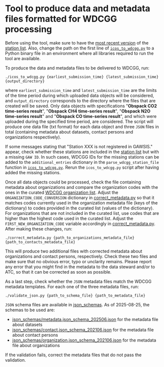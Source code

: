 # Tool to produce data and metadata files formatted for WDCGG processing

Before using the tool, make sure to have the [most recent version](https://gaw.kishou.go.jp/documents/db_list/station) of the [station list](station.csv). Also, change the path on the first line of [`icos_to_wdcgg.py`](icos_to_wdcgg.py) to a Python binary file in an environment where all libraries required to run the tool are available.

To produce the data and metadata files to be delivered to WDCGG, run:

`./icos_to_wdcgg.py {earliest_submission_time} {latest_submission_time} {output_directory}`

where `earliest_submission_time` and `latest_submission_time` are the limits of the time period during which uploaded data objects will be considered, and `output_directory` corresponds to the directory where the files that are created will be saved. Only data objects with specifications "**Obspack CO2 time-series result**", "**Obspack CH4 time-series result**", "**Obspack N2O time-series result**" and "**Obspack CO time-series result**", and which were uploaded during the specified time period, are considered. The script will produce one data file (txt format) for each data object and three `JSON` files in total (containing metadata about datasets, contact persons and organizations respectively).

If some messages stating that "Station XXX is not registered in GAWSIS." appear, check whether these stations are included in the [station list](station.csv) but with a missing `GAW ID`. In such cases, WDCGG IDs for the missing stations can be added to the `additional_entries` dictionary in the  `parse_wdcgg_station_file` function in [`icos_to_wdcgg.py`](icos_to_wdcgg.py). Rerun the `icos_to_wdcgg.py` script after having added the missing stations.

Once all data objects could be processed, check the file containing metadata about organizations and compare the organization codes with the ones in the curated [WDCGG organization list](https://gaw.kishou.go.jp/documents/db_list/organization). Adjust the `ORGANIZATION_CODE_CONVERSION` dictionary in [correct_metadata.py](correct_metadata.py) so that it matches codes currently used in the organization metadata file (keys of the dictionary) to codes provided in the curated list (values of the dictionary). For organizations that are not included in the curated list, use codes that are higher than the highest code used in the curated list. Adjust the `FIRST_NEW_ORGANIZATION_CODE` variable accordingly in [correct_metadata.py](correct_metadata.py). After making these changes, run:

`./correct_metadata.py {path_to_organizations_metadata_file} {path_to_contacts_metadata_file}`

This will produce two additional files with corrected metadata about organizations and contact persons, respectively. Check these two files and make sure that no obvious error, typo or unclarity remains. Please report any error that you might find in the metadata to the data steward and/or to ATC, so that it can be corrected as soon as possible.

As a last step, check whether the `JSON` metadata files match the WDCGG metadata templates. For each one of the three metadata files, run:

`./validate_json.py {path_to_schema_file} {path_to_metadata_file}`

`JSON` schema files are available in [json_schemas](json_schemas). As of 2025-08-25, the schemas to be used are:
- [json_schemas/metadata.json_schema_202506.json](json_schemas/metadata.json_schema_202506.json) for the metadata file about datasets
- [json_schemas/contact.json_schema_202106.json](json_schemas/contact.json_schema_202106.json) for the metadata file about contact persons
- [json_schemas/organization.json_schema_202106.json](json_schemas/organization.json_schema_202106.json) for the metadata file about organizations

If the validation fails, correct the metadata files that do not pass the validation.
